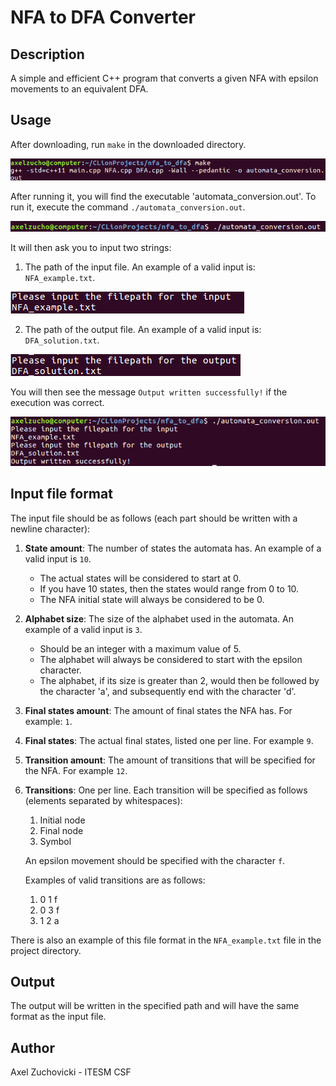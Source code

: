 # NFA to DFA Converter

## Description

A simple and efficient C++ program that converts a given NFA with epsilon movements to an equivalent DFA.

## Usage

After downloading, run `make` in the downloaded directory.

![alt text](README_images/make.png)

After running it, you will find the executable 'automata_conversion.out'. To run it, execute the command `./automata_conversion.out`.

![alt text](README_images/run.png)

It will then ask you to input two strings:

1. The path of the input file. An example of a valid input is: `NFA_example.txt`.

![alt text](README_images/input_filepath.png)

2. The path of the output file. An example of a valid input is: `DFA_solution.txt`.

![alt text](README_images/output_filepath.png)

You will then see the message `Output written successfully!` if the execution was correct.

![alt text](README_images/result.png)

## Input file format

The input file should be as follows (each part should be written with a newline character):

1. __State amount__: The number of states the automata has. An example of a valid input is `10`. 
    * The actual states will be considered to start at 0.
    * If you have 10 states, then the states would range from 0 to 10.
    * The NFA initial state will always be considered to be 0.

2. __Alphabet size__: The size of the alphabet used in the automata. An example of a valid input is `3`. 
    * Should be an integer with a maximum value of 5. 
    * The alphabet will always be considered to start with the epsilon character.
    * The alphabet, if its size is greater than 2, would then be followed by the character 'a', 
    and subsequently end with the character 'd'.

3. __Final states amount__: The amount of final states the NFA has. For example: `1`.

4. __Final states__: The actual final states, listed one per line. For example `9`.

5. __Transition amount__: The amount of transitions that will be specified for the NFA. For example `12`.
 
6. __Transitions__: One per line. Each transition will be specified as follows (elements separated by whitespaces):
    1. Initial node
    2. Final node
    3. Symbol
    
    An epsilon movement should be specified with the character `f`.
    
    Examples of valid transitions are as follows:
    
   1. 0 1 f
   2. 0 3 f
   3. 1 2 a 


There is also an example of this file format in the `NFA_example.txt` file in the project directory.    

## Output

The output will be written in the specified path and will have the same format as the input file.

## Author
 
Axel Zuchovicki - ITESM CSF
